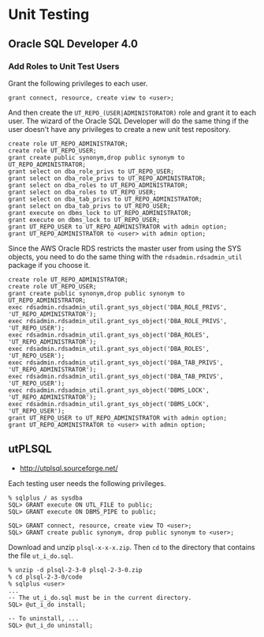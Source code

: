 # Unit Testing

## Oracle SQL Developer 4.0

### Add Roles to Unit Test Users

Grant the following privileges to each user.

    grant connect, resource, create view to <user>;

And then create the `UT_REPO_(USER|ADMINISTORATOR)` role and grant it to each user. The wizard of the Oracle SQL Developer will do the same thing if the user doesn't have any privileges to create a new unit test repository.

    create role UT_REPO_ADMINISTRATOR;
    create role UT_REPO_USER;
    grant create public synonym,drop public synonym to UT_REPO_ADMINISTRATOR;
    grant select on dba_role_privs to UT_REPO_USER;
    grant select on dba_role_privs to UT_REPO_ADMINISTRATOR;
    grant select on dba_roles to UT_REPO_ADMINISTRATOR;
    grant select on dba_roles to UT_REPO_USER;
    grant select on dba_tab_privs to UT_REPO_ADMINISTRATOR;
    grant select on dba_tab_privs to UT_REPO_USER;
    grant execute on dbms_lock to UT_REPO_ADMINISTRATOR;
    grant execute on dbms_lock to UT_REPO_USER;
    grant UT_REPO_USER to UT_REPO_ADMINISTRATOR with admin option;
    grant UT_REPO_ADMINISTRATOR to <user> with admin option;

Since the AWS Oracle RDS restricts the master user from using the SYS objects, you need to do the same thing with the `rdsadmin.rdsadmin_util` package if you choose it.

    create role UT_REPO_ADMINISTRATOR;
    create role UT_REPO_USER;
    grant create public synonym,drop public synonym to UT_REPO_ADMINISTRATOR;
    exec rdsadmin.rdsadmin_util.grant_sys_object('DBA_ROLE_PRIVS', 'UT_REPO_ADMINISTRATOR');
    exec rdsadmin.rdsadmin_util.grant_sys_object('DBA_ROLE_PRIVS', 'UT_REPO_USER');
    exec rdsadmin.rdsadmin_util.grant_sys_object('DBA_ROLES', 'UT_REPO_ADMINISTRATOR');
    exec rdsadmin.rdsadmin_util.grant_sys_object('DBA_ROLES', 'UT_REPO_USER');
    exec rdsadmin.rdsadmin_util.grant_sys_object('DBA_TAB_PRIVS', 'UT_REPO_ADMINISTRATOR');
    exec rdsadmin.rdsadmin_util.grant_sys_object('DBA_TAB_PRIVS', 'UT_REPO_USER');
    exec rdsadmin.rdsadmin_util.grant_sys_object('DBMS_LOCK', 'UT_REPO_ADMINISTRATOR');
    exec rdsadmin.rdsadmin_util.grant_sys_object('DBMS_LOCK', 'UT_REPO_USER');
    grant UT_REPO_USER to UT_REPO_ADMINISTRATOR with admin option;
    grant UT_REPO_ADMINISTRATOR to <user> with admin option;

## utPLSQL

* <http://utplsql.sourceforge.net/>

Each testing user needs the following privileges.

    % sqlplus / as sysdba
    SQL> GRANT execute ON UTL_FILE to public;
    SQL> GRANT execute ON DBMS_PIPE to public;

    SQL> GRANT connect, resource, create view TO <user>;
    SQL> GRANT create public synonym, drop public synonym to <user>;

Download and unzip `plsql-x-x-x.zip`. Then `cd` to the directory that contains the file `ut_i_do.sql`.

    % unzip -d plsql-2-3-0 plsql-2-3-0.zip
    % cd plsql-2-3-0/code
    % sqlplus <user>
    ...
    -- The ut_i_do.sql must be in the current directory.
    SQL> @ut_i_do install;

    -- To uninstall, ...
    SQL> @ut_i_do uninstall;
